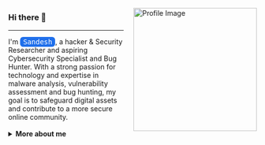 <p align="left">
  <img src="https://cdn.pixabay.com/photo/2023/10/03/10/49/anonymous-8291223_1280.png" alt="Profile Image" width="250" align="right" style="margin-left: 20px;"/>
</p>

### Hi there 👋
<hr>
I'm <span style="background-color:#1f6feb; color:white; padding:2px 6px; border-radius:6px; font-family:monospace;">Sandesh</span>, a hacker & Security Researcher and aspiring Cybersecurity Specialist and Bug Hunter. With a strong passion for technology and expertise in malware analysis, vulnerability assessment and bug hunting, my goal is to safeguard digital assets and contribute to a more secure online community.
<br></br>
<details>
  <summary><strong>More about me</strong></summary>
  
  <br>
  
  - **Name:** Sandesh  
  - **From:** Nepal  
  - **Bug Hunter | Security Researcher | Penetration Tester**  
  - I have experience in **Application and Network Penetration Testing**  
  - Improving knowledge in **Webapp Vulnerabilities**  
  - Lifelong learner — always exploring **everything**  
  - Reach me at [sandeshvenom251@gmail.com](mailto:sandeshvenom251@gmail.com)

</details>
